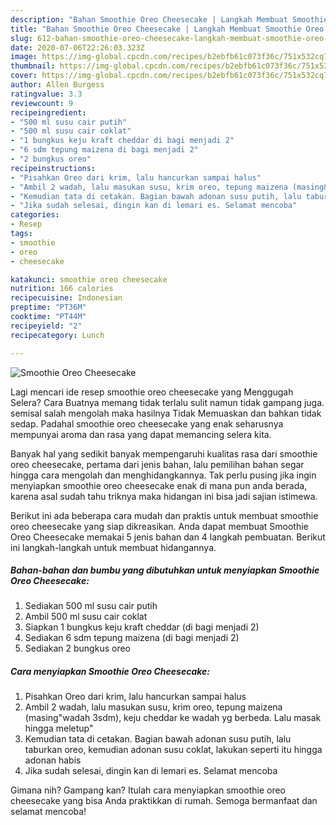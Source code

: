 ```yaml
---
description: "Bahan Smoothie Oreo Cheesecake | Langkah Membuat Smoothie Oreo Cheesecake Yang Lezat"
title: "Bahan Smoothie Oreo Cheesecake | Langkah Membuat Smoothie Oreo Cheesecake Yang Lezat"
slug: 612-bahan-smoothie-oreo-cheesecake-langkah-membuat-smoothie-oreo-cheesecake-yang-lezat
date: 2020-07-06T22:26:03.323Z
image: https://img-global.cpcdn.com/recipes/b2ebfb61c073f36c/751x532cq70/smoothie-oreo-cheesecake-foto-resep-utama.jpg
thumbnail: https://img-global.cpcdn.com/recipes/b2ebfb61c073f36c/751x532cq70/smoothie-oreo-cheesecake-foto-resep-utama.jpg
cover: https://img-global.cpcdn.com/recipes/b2ebfb61c073f36c/751x532cq70/smoothie-oreo-cheesecake-foto-resep-utama.jpg
author: Allen Burgess
ratingvalue: 3.3
reviewcount: 9
recipeingredient:
- "500 ml susu cair putih"
- "500 ml susu cair coklat"
- "1 bungkus keju kraft cheddar di bagi menjadi 2"
- "6 sdm tepung maizena di bagi menjadi 2"
- "2 bungkus oreo"
recipeinstructions:
- "Pisahkan Oreo dari krim, lalu hancurkan sampai halus"
- "Ambil 2 wadah, lalu masukan susu, krim oreo, tepung maizena (masing&#34;wadah 3sdm), keju cheddar ke wadah yg berbeda. Lalu masak hingga meletup&#34;"
- "Kemudian tata di cetakan. Bagian bawah adonan susu putih, lalu taburkan oreo, kemudian adonan susu coklat, lakukan seperti itu hingga adonan habis"
- "Jika sudah selesai, dingin kan di lemari es. Selamat mencoba"
categories:
- Resep
tags:
- smoothie
- oreo
- cheesecake

katakunci: smoothie oreo cheesecake 
nutrition: 166 calories
recipecuisine: Indonesian
preptime: "PT36M"
cooktime: "PT44M"
recipeyield: "2"
recipecategory: Lunch

---
```



![Smoothie Oreo Cheesecake](https://img-global.cpcdn.com/recipes/b2ebfb61c073f36c/751x532cq70/smoothie-oreo-cheesecake-foto-resep-utama.jpg)

Lagi mencari ide resep smoothie oreo cheesecake yang Menggugah Selera? Cara Buatnya memang tidak terlalu sulit namun tidak gampang juga. semisal salah mengolah maka hasilnya Tidak Memuaskan dan bahkan tidak sedap. Padahal smoothie oreo cheesecake yang enak seharusnya mempunyai aroma dan rasa yang dapat memancing selera kita.



Banyak hal yang sedikit banyak mempengaruhi kualitas rasa dari smoothie oreo cheesecake, pertama dari jenis bahan, lalu pemilihan bahan segar hingga cara mengolah dan menghidangkannya. Tak perlu pusing jika ingin menyiapkan smoothie oreo cheesecake enak di mana pun anda berada, karena asal sudah tahu triknya maka hidangan ini bisa jadi sajian istimewa.


Berikut ini ada beberapa cara mudah dan praktis untuk membuat smoothie oreo cheesecake yang siap dikreasikan. Anda dapat membuat Smoothie Oreo Cheesecake memakai 5 jenis bahan dan 4 langkah pembuatan. Berikut ini langkah-langkah untuk membuat hidangannya.

<!--inarticleads1-->

##### Bahan-bahan dan bumbu yang dibutuhkan untuk menyiapkan Smoothie Oreo Cheesecake:

1. Sediakan 500 ml susu cair putih
1. Ambil 500 ml susu cair coklat
1. Siapkan 1 bungkus keju kraft cheddar (di bagi menjadi 2)
1. Sediakan 6 sdm tepung maizena (di bagi menjadi 2)
1. Sediakan 2 bungkus oreo




<!--inarticleads2-->

##### Cara menyiapkan Smoothie Oreo Cheesecake:

1. Pisahkan Oreo dari krim, lalu hancurkan sampai halus
1. Ambil 2 wadah, lalu masukan susu, krim oreo, tepung maizena (masing&#34;wadah 3sdm), keju cheddar ke wadah yg berbeda. Lalu masak hingga meletup&#34;
1. Kemudian tata di cetakan. Bagian bawah adonan susu putih, lalu taburkan oreo, kemudian adonan susu coklat, lakukan seperti itu hingga adonan habis
1. Jika sudah selesai, dingin kan di lemari es. Selamat mencoba




Gimana nih? Gampang kan? Itulah cara menyiapkan smoothie oreo cheesecake yang bisa Anda praktikkan di rumah. Semoga bermanfaat dan selamat mencoba!
